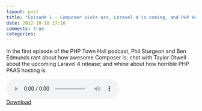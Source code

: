```yaml
---
layout: post
title: "Episode 1 - Composer kicks ass, Laravel 4 is coming, and PHP Hosting sucks - guest Taylor Otwell"
date: 2012-10-10 17:10
comments: true
categories: 
---
```


In the first episode of the PHP Town Hall podcast, Phil Sturgeon and Ben Edmunds rant about how awesome Composer is; chat with Taylor Otwell about the upcoming Laravel 4 release; and whine about how horrible PHP PAAS hosting is.  
  

<div>
	<audio controls>
	   <source src="http://s3.amazonaws.com/phptownhall/Episode+1+-+Composer+kicks+ass%2C+Laravel+4+is+coming%2C+and+PHP+Hosting+sucks+-+guest+Taylor+Otwell.mp3" />
	   <source src="http://s3.amazonaws.com/phptownhall/Episode+1+-+Composer+kicks+ass%2C+Laravel+4+is+coming%2C+and+PHP+Hosting+sucks+-+guest+Taylor+Otwell.ogg" />
	</audio>
</div>

<div>
	<a href="http://s3.amazonaws.com/phptownhall/Episode+1+-+Composer+kicks+ass%2C+Laravel+4+is+coming%2C+and+PHP+Hosting+sucks+-+guest+Taylor+Otwell.mp3" target="_blank">Download</a>
</div>